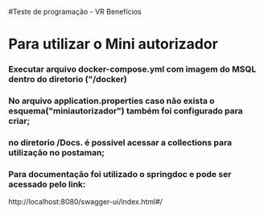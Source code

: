#Teste de programação - VR Benefícios



# Para utilizar o Mini autorizador

### Executar arquivo docker-compose.yml com imagem do MSQL dentro do diretorio ("/docker)

### No arquivo application.properties caso não exista o esquema("miniautorizador") também foi configurado para criar;

### no diretorio /Docs. é possivel acessar a collections para utilização no postaman;

### Para documentação foi utilizado o springdoc e pode ser acessado pelo link:
http://localhost:8080/swagger-ui/index.html#/



 


 

